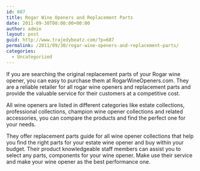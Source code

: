 ```yaml
---
id: 687
title: Rogar Wine Openers and Replacement Parts
date: 2011-09-30T00:00:00+00:00
author: admin
layout: post
guid: http://www.trajedybeatz.com/?p=687
permalink: /2011/09/30/rogar-wine-openers-and-replacement-parts/
categories:
  - Uncategorized
---
```

If you are searching the original replacement parts of your Rogar wine opener, you can easy to purchase them at RogarWineOpeners.com. They are a reliable retailer for all rogar wine openers and replacement parts and provide the valuable service for their customers at a competitive cost.

All wine openers are listed in different categories like estate collections, professional collections, champion wine opener collections and related accessories, you can compare the products and find the perfect one for your needs.

They offer replacement parts guide for all wine opener collections that help you find the right parts for your estate wine opener and buy within your budget. Their product knowledgeable staff members can assist you to select any parts, components for your wine opener. Make use their service and make your wine opener as the best performance one.